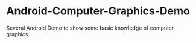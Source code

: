 # Android-Computer-Graphics-Demo
Several Android Demo to show some basic knowledge of computer graphics.
